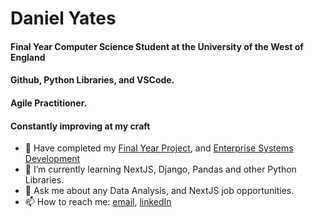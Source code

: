 # Daniel Yates
#### Final Year Computer Science Student at the University of the West of England
#### Github, Python Libraries, and VSCode.
#### Agile Practitioner.

#### Constantly improving at my craft

- 🔭 Have completed my [Final Year Project](https://github.com/yatesytea/dspFlask), and [Enterprise Systems Development](https://github.com/yatsesytea/esd8smartcare)
- 🌱 I’m currently learning NextJS, Django, Pandas and other Python Libraries.
- 💬 Ask me about any Data Analysis, and NextJS job opportunities.
- 📫 How to reach me: [email](danyates1997@googlemail.com), [linkedIn](https://www.linkedin.com/in/yatesytea/)
